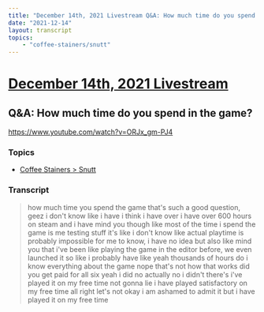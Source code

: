 ```yaml
---
title: "December 14th, 2021 Livestream Q&A: How much time do you spend in the game?"
date: "2021-12-14"
layout: transcript
topics:
    - "coffee-stainers/snutt"
---
```

# [December 14th, 2021 Livestream](../2021-12-14.md)
## Q&A: How much time do you spend in the game?
https://www.youtube.com/watch?v=ORJx_gm-PJ4

### Topics
* [Coffee Stainers > Snutt](../topics/coffee-stainers/snutt.md)

### Transcript

> how much time you spend the game that's such a good question, geez i don't know like i have i think i have over i have over 600 hours on steam and i have mind you though like most of the time i spend the game is me testing stuff it's like i don't know like actual playtime is probably impossible for me to know, i have no idea but also like mind you that i've been like playing the game in the editor before, we even launched it so like i probably have like yeah thousands of hours do i know everything about the game nope that's not how that works did you get paid for all six yeah i did no actually no i didn't there's i've played it on my free time not gonna lie i have played satisfactory on my free time all right let's not okay i am ashamed to admit it but i have played it on my free time
